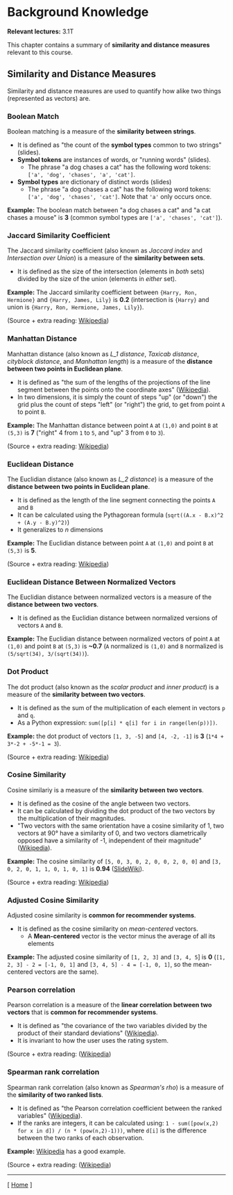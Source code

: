 # Background Knowledge

**Relevant lectures:** 3.1T

This chapter contains a summary of **similarity and distance measures** relevant to this course.

## Similarity and Distance Measures

Similarity and distance measures are used to quantify how alike two things (represented as vectors) are.

### Boolean Match

Boolean matching is a measure of the **similarity between strings**.

* It is defined as "the count of the **symbol types** common to two strings" (slides).
* **Symbol tokens** are instances of words, or "running words" (slides).
    * The phrase "a dog chases a cat" has the following word tokens: `['a', 'dog', 'chases', 'a', 'cat']`.
* **Symbol types** are dictionary of distinct words (slides)  
    * The phrase "a dog chases a cat" has the following word tokens: `['a', 'dog', 'chases', 'cat']`. Note that `'a'` only occurs once.

**Example:** The boolean match between "a dog chases a cat" and "a cat chases a mouse" is **3** (common symbol types are `['a', 'chases', 'cat']`).

### Jaccard Similarity Coefficient

The Jaccard similarity coefficient (also known as *Jaccard index* and *Intersection over Union*) is a measure of the **similarity between sets**.

* It is defined as the size of the intersection (elements in *both* sets) divided by the size of the union (elements in *either* set).

**Example:** The Jaccard similarity coefficient between `{Harry, Ron, Hermione}` and `{Harry, James, Lily}` is **0.2** (intersection is `{Harry}` and union is `{Harry, Ron, Hermione, James, Lily}`).

(Source + extra reading: [Wikipedia](https://en.wikipedia.org/wiki/Jaccard_index))

### Manhattan Distance

Manhattan distance (also known as *L_1 distance*, *Taxicab distance*, *cityblock distance*, and *Manhattan length*) is a measure of the **distance between two points in Euclidean plane**.

* It is defined as "the sum of the lengths of the projections of the line segment between the points onto the coordinate axes" ([Wikipedia](https://en.wikipedia.org/wiki/Taxicab_geometry)).
* In two dimensions, it is simply the count of steps "up" (or "down") the grid plus the count of steps "left" (or "right") the grid, to get from point `A` to point `B`.

**Example:** The Manhattan distance between point `A` at `(1,0)` and point `B` at `(5,3)` is **7** ("right" 4 from `1` to `5`, and "up" 3 from `0` to `3`).

(Source + extra reading: [Wikipedia](https://en.wikipedia.org/wiki/Taxicab_geometry))

### Euclidean Distance

The Euclidian distance (also known as *L_2 distance*) is a measure of the **distance between two points in Euclidean plane**.

* It is defined as the length of the line segment connecting the points `A` and `B`
* It can be calculated using the Pythagorean formula (`sqrt((A.x - B.x)^2 + (A.y - B.y)^2)`)
* It generalizes to *n* dimensions

**Example:** The Euclidian distance between point `A` at `(1,0)` and point `B` at `(5,3)` is **5**.

(Source + extra reading: [Wikipedia](https://en.wikipedia.org/wiki/Euclidean_distance))

### Euclidean Distance Between Normalized Vectors

The Euclidian distance between normalized vectors is a measure of the **distance between two vectors**.

* It is defined as the Euclidian distance between normalized versions of vectors `A` and `B`.

**Example:** The Euclidian distance between normalized vectors of point `A` at `(1,0)` and point `B` at `(5,3)` is **~0.7** (`A` normalized is `(1,0)` and `B` normalized is `(5/sqrt(34), 3/(sqrt(34))`).

### Dot Product

The dot product (also known as the *scalar product* and *inner product*) is a measure of the **similarity between two vectors**.

* It is defined as the sum of the multiplication of each element in vectors `p` and `q`.
* As a Python expression: `sum([p[i] * q[i] for i in range(len(p))])`.

**Example:** the dot product of vectors `[1, 3, -5]` and `[4, -2, -1]` is **3** (`1*4 + 3*-2 + -5*-1 = 3`).

(Source + extra reading: [Wikipedia](https://en.wikipedia.org/wiki/Dot_product))

### Cosine Similarity

Cosine similariy is a measure of the **similarity between two vectors**.

* It is defined as the cosine of the angle between two vectors.
* It can be calculated by dividing the dot product of the two vectors by the multiplication of their magnitudes.
* "Two vectors with the same orientation have a cosine similarity of 1, two vectors at 90° have a similarity of 0, and two vectors diametrically opposed have a similarity of -1, independent of their magnitude" ([Wikipedia](https://en.wikipedia.org/wiki/Cosine_similarity)).

**Example:** The cosine similarity of `[5, 0, 3, 0, 2, 0, 0, 2, 0, 0]` and `[3, 0, 2, 0, 1, 1, 0, 1, 0, 1]` is **0.94** ([SlideWiki](http://slidewiki.org/slide/22364)).

(Source + extra reading: [Wikipedia](https://en.wikipedia.org/wiki/Cosine_similarity))

### Adjusted Cosine Similarity

Adjusted cosine similarity is **common for recommender systems**.

* It is defined as the cosine similarity on *mean-centered* vectors.
    * A **Mean-centered** vector is the vector minus the average of all its elements

**Example:** The adjusted cosine similarity of `[1, 2, 3]` and `[3, 4, 5`] is **0** (`[1, 2, 3] - 2 = [-1, 0, 1]` and `[3, 4, 5] - 4 = [-1, 0, 1]`, so the mean-centered vectors are the same).

### Pearson correlation

Pearson correlation is a measure of the **linear correlation between two vectors** that is **common for recommender systems**.

* It is defined as "the covariance of the two variables divided by the product of their standard deviations" ([Wikipedia](https://en.wikipedia.org/wiki/Pearson_correlation_coefficient)).
* It is invariant to how the user uses the rating system.

(Source + extra reading: ([Wikipedia](https://en.wikipedia.org/wiki/Pearson_correlation_coefficient))

### Spearman rank correlation

Spearman rank correlation (also known as *Spearman's rho*) is a measure of the **similarity of two ranked lists**.

* It is defined as "the Pearson correlation coefficient between the ranked variables" ([Wikipedia](https://en.wikipedia.org/wiki/Spearman%27s_rank_correlation_coefficient)).
* If the ranks are integers, it can be calculated using: `1 - sum([pow(x,2) for x in d]) / (n * (pow(n,2)-1)))`, where `d[i]` is the difference between the two ranks of each observation.

**Example:** [Wikipedia](https://en.wikipedia.org/wiki/Spearman%27s_rank_correlation_coefficient#Example) has a good example.

(Source + extra reading: ([Wikipedia](https://en.wikipedia.org/wiki/Spearman%27s_rank_correlation_coefficient))

---

[ [Home](README.md) ]
